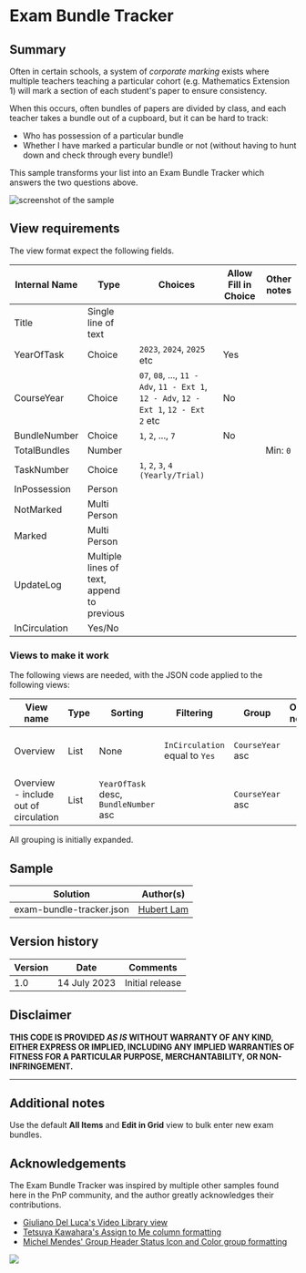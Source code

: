 # Exam Bundle Tracker

## Summary

Often in certain schools, a system of _corporate marking_ exists where multiple teachers teaching a particular cohort (e.g. Mathematics Extension 1) will mark a section of each student's paper to ensure consistency.

When this occurs, often bundles of papers are divided by class, and each teacher takes a bundle out of a cupboard, but it can be hard to track:
- Who has possession of a particular bundle
- Whether I have marked a particular bundle or not (without having to hunt down and check through every bundle!)

This sample transforms your list into an Exam Bundle Tracker which answers the two questions above.

![screenshot of the sample](./assets/screenshot.gif)

## View requirements
The view format expect the following fields.

Internal Name |Type | Choices | Allow Fill in Choice | Other notes
--------|---------|--------|---------|---------
Title | Single line of text | | 
YearOfTask | Choice | `2023`, `2024`, `2025` etc | Yes |  | 
CourseYear | Choice	| `07`, `08`, ..., `11 - Adv`, `11 - Ext 1`, `12 - Adv`, `12 - Ext 1`, `12 - Ext 2` etc | No |  
BundleNumber | Choice | `1`, `2`, ..., `7` | No | 
TotalBundles | Number | | | Min: `0`
TaskNumber | Choice	| `1`, `2`, `3`, `4 (Yearly/Trial)` | 
InPossession | Person | | 
NotMarked | Multi Person | | 
Marked | Multi Person | | 
UpdateLog | Multiple lines of text, append to previous | | 
InCirculation | Yes/No | | 

### Views to make it work
The following views are needed, with the JSON code applied to the following views:

View name | Type | Sorting | Filtering | Group | Other notes | JSON code to paste
--------|---------|--------|---------|---------|---------|---------
Overview | List | None | `InCirculation` equal to `Yes` | `CourseYear` asc | | exam-bundle-tracker-overview.json
Overview - include out of circulation  | List | `YearOfTask` desc, `BundleNumber` asc |  | `CourseYear` asc | | exam-bundle-tracker-overview.json

All grouping is initially expanded.

## Sample

Solution|Author(s)
--------|---------
exam-bundle-tracker.json | [Hubert Lam](https://github.com/z3019494)

## Version history

Version|Date|Comments
-------|----|--------
1.0|14 July 2023|Initial release

## Disclaimer

**THIS CODE IS PROVIDED *AS IS* WITHOUT WARRANTY OF ANY KIND, EITHER EXPRESS OR IMPLIED, INCLUDING ANY IMPLIED WARRANTIES OF FITNESS FOR A PARTICULAR PURPOSE, MERCHANTABILITY, OR NON-INFRINGEMENT.**

---

## Additional notes
Use the default **All Items** and **Edit in Grid** view to bulk enter new exam bundles.

## Acknowledgements
The Exam Bundle Tracker was inspired by multiple other samples found here in the PnP community, and the author greatly acknowledges their contributions.
- [Giuliano Del Luca's Video Library view](https://github.com/giuleon/ListViewFormattingVideoLibrary)
- [Tetsuya Kawahara's Assign to Me column formatting](https://github.com/pnp/List-Formatting/tree/master/column-samples/person-assign-to-me)
- [Michel Mendes' Group Header Status Icon and Color group formatting](https://github.com/pnp/list-formatting/tree/master/view-samples/group-header-status-icon-color)

<img src="https://pnptelemetry.azurewebsites.net/list-formatting/view-samples/exam-bundle-tracker" />